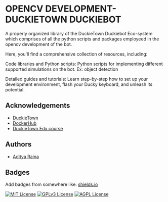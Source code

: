 
# OPENCV DEVELOPMENT- DUCKIETOWN DUCKIEBOT

A properly organized library of the DuckieTown Duckiebot Eco-system which comprises of all the python scripts and packages employeed in the opencv development of the bot.

Here, you'll find a comprehensive collection of resources, including:

Code libraries and Python scripts: Python scripts for implementing different supported simulations on the bot. Ex: object detection

Detailed guides and tutorials: Learn step-by-step how to set up your development environment, flash your Ducky keyboard, and unleash its potential.
## Acknowledgements

 - [DuckieTown](https://duckietown.com/)
 - [DockerHub](https://www.docker.com/)
 - [DuckieTown Edx course](https://learning.edx.org/course/course-v1:ETHx+DT-01x+3T2022/home)


## Authors

- [Aditya Raina](https://www.github.com/adityaraina100)


## Badges

Add badges from somewhere like: [shields.io](https://shields.io/)

[![MIT License](https://img.shields.io/badge/License-MIT-green.svg)](https://choosealicense.com/licenses/mit/)
[![GPLv3 License](https://img.shields.io/badge/License-GPL%20v3-yellow.svg)](https://opensource.org/licenses/)
[![AGPL License](https://img.shields.io/badge/license-AGPL-blue.svg)](http://www.gnu.org/licenses/agpl-3.0)

